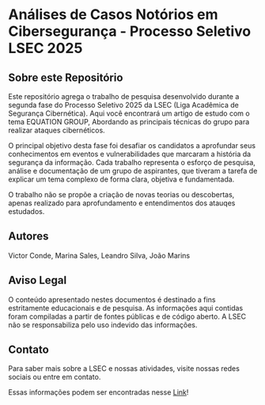 # Análises de Casos Notórios em Cibersegurança - Processo Seletivo LSEC 2025

## Sobre este Repositório
Este repositório agrega o trabalho de pesquisa desenvolvido durante a segunda fase do Processo Seletivo 2025 da LSEC (Liga Acadêmica de Segurança Cibernética). Aqui você encontrará um artigo de estudo com o tema EQUATION GROUP, Abordando as principais técnicas do grupo para realizar ataques cibernéticos.

O principal objetivo desta fase foi desafiar os candidatos a aprofundar seus conhecimentos em eventos e vulnerabilidades que marcaram a história da segurança da informação. Cada trabalho representa o esforço de pesquisa, análise e documentação de um grupo de aspirantes, que tiveram a tarefa de explicar um tema complexo de forma clara, objetiva e fundamentada. 

O trabalho não se propõe a criação de novas teorias ou descobertas, apenas realizado para aprofundamento e entendimentos dos atauqes estudados.

## Autores
Victor Conde, Marina Sales, Leandro Silva, João Marins

## Aviso Legal
O conteúdo apresentado nestes documentos é destinado a fins estritamente educacionais e de pesquisa. As informações aqui contidas foram compiladas a partir de fontes públicas e de código aberto. A LSEC não se responsabiliza pelo uso indevido das informações.

## Contato
Para saber mais sobre a LSEC e nossas atividades, visite nossas redes sociais ou entre em contato. 

Essas informações podem ser encontradas nesse [Link](https://linktr.ee/lsec.ufpe)!
